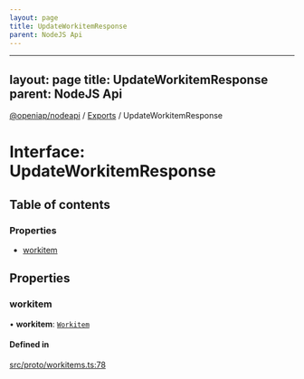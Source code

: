 ```yaml
---
layout: page
title: UpdateWorkitemResponse
parent: NodeJS Api
---
```

---
layout: page
title: UpdateWorkitemResponse
parent: NodeJS Api
---
[@openiap/nodeapi](../README.md) / [Exports](../modules.md) / UpdateWorkitemResponse

# Interface: UpdateWorkitemResponse

## Table of contents

### Properties

- [workitem](UpdateWorkitemResponse.html#workitem)

## Properties

### workitem

• **workitem**: [`Workitem`](../modules.html#workitem)

#### Defined in

[src/proto/workitems.ts:78](https://github.com/openiap/nodeapi/blob/a6b5438/src/proto/workitems.ts#L78)

